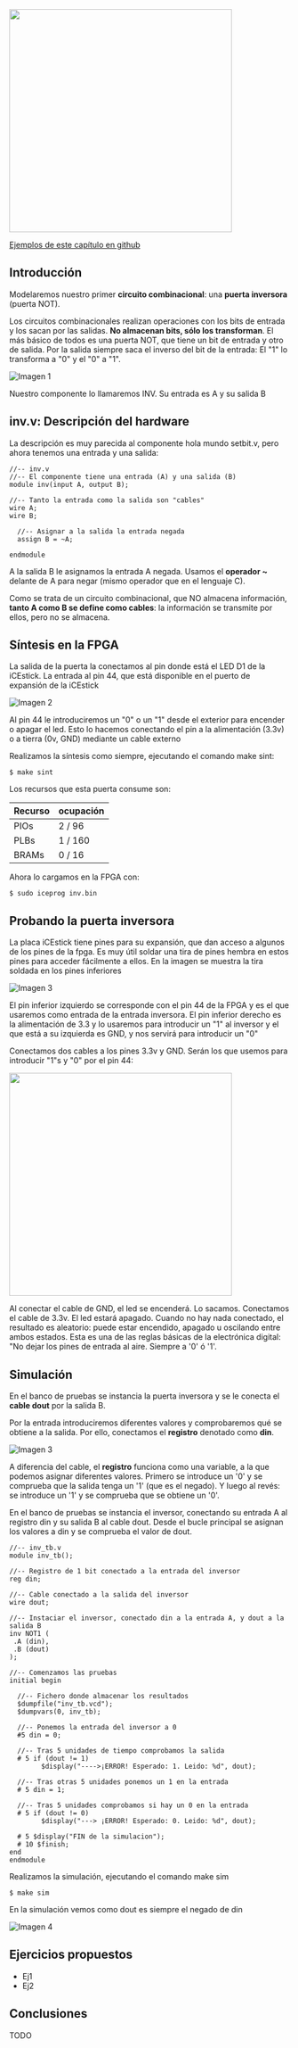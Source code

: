 <img src="https://github.com/Obijuan/open-fpga-verilog-tutorial/raw/master/tutorial/T03-inv/images/T03-inv-iCEstick-1.png" width="400" align="center">

[Ejemplos de este capítulo en github](https://github.com/Obijuan/open-fpga-verilog-tutorial/tree/master/tutorial/T03-inv)

## Introducción
Modelaremos nuestro primer **circuito combinacional**: una **puerta inversora** (puerta NOT). 

Los circuitos combinacionales realizan operaciones con los bits de entrada y los sacan por las salidas. **No almacenan bits, sólo los transforman**. El más básico de todos es una puerta NOT, que tiene un bit de entrada y otro de salida. Por la salida siempre saca el inverso del bit de la entrada: El "1" lo transforma a "0"  y el "0" a "1".

![Imagen 1](https://github.com/Obijuan/open-fpga-verilog-tutorial/raw/master/tutorial/T03-inv/images/inv-1.png)

Nuestro componente lo llamaremos INV. Su entrada es A y su salida B

## inv.v: Descripción del hardware

La descripción es muy parecida al componente hola mundo setbit.v, pero ahora tenemos una entrada y una salida:

    //-- inv.v
    //-- El componente tiene una entrada (A) y una salida (B)
    module inv(input A, output B);
    
    //-- Tanto la entrada como la salida son "cables"
    wire A;
    wire B;
    
      //-- Asignar a la salida la entrada negada
      assign B = ~A;
    
    endmodule

A la salida B le asignamos la entrada A negada. Usamos el **operador ~** delante de A para negar (mismo operador que en el lenguaje C).

Como se trata de un circuito combinacional, que NO almacena información, **tanto A como B se define como cables**: la información se transmite por ellos, pero no se almacena.

## Síntesis en la FPGA

La salida de la puerta la conectamos al pin donde está el LED D1 de la iCEstick. La entrada al pin 44, que está disponible en el puerto de expansión de la iCEstick

![Imagen 2](https://github.com/Obijuan/open-fpga-verilog-tutorial/raw/master/tutorial/T03-inv/images/inv-2.png)

Al pin 44 le introduciremos un "0" o un "1" desde el exterior para encender o apagar el led. Esto lo hacemos conectando el pin a la alimentación (3.3v) o a tierra (0v, GND) mediante un cable externo

Realizamos la síntesis como siempre, ejecutando el comando make sint:

    $ make sint

Los recursos que esta puerta consume son:

| Recurso  | ocupación
|----------|-----------
|PIOs      | 2 / 96
|PLBs      | 1 / 160
|BRAMs     | 0 / 16

Ahora lo cargamos en la FPGA con:

    $ sudo iceprog inv.bin

## Probando la puerta inversora
La placa iCEstick tiene pines para su expansión, que dan acceso a algunos de los pines de la fpga. Es muy útil soldar una tira de pines hembra en estos pines para acceder fácilmente a ellos. En la imagen se muestra la tira soldada en los pines inferiores

![Imagen 3](https://github.com/Obijuan/open-fpga-verilog-tutorial/raw/master/tutorial/T03-inv/images/inv-4.png)

El pin inferior izquierdo se corresponde con el pin 44 de la FPGA y es el que usaremos como entrada de la entrada inversora.  El pin inferior derecho es la alimentación de 3.3 y lo usaremos para introducir un "1" al inversor y el que está a su izquierda es GND, y nos servirá para introducir un "0"

Conectamos dos cables a los pines 3.3v y GND. Serán los que usemos para introducir "1"s y "0" por el pin 44:

<img src="https://github.com/Obijuan/open-fpga-verilog-tutorial/raw/master/tutorial/T03-inv/images/T03-inv-iCEstick-3.png" width="400" align="center">

Al conectar el cable de GND, el led se encenderá. Lo sacamos. Conectamos el cable de 3.3v. El led estará apagado.  Cuando no hay nada conectado, el resultado es aleatorio: puede estar encendido, apagado u oscilando entre ambos estados.  Esta es una de las reglas básicas de la electrónica digital: "No dejar los pines de entrada al aire. Siempre a '0' ó '1'.


## Simulación
En el banco de pruebas se instancia la puerta inversora y se le conecta el **cable dout** por la salida B.

Por la entrada introduciremos diferentes valores y comprobaremos qué se obtiene a la salida. Por ello, conectamos el **registro** denotado como **din**.

![Imagen 3](https://github.com/Obijuan/open-fpga-verilog-tutorial/raw/master/tutorial/T03-inv/images/inv-3.png)

 A diferencia del cable, el **registro** funciona como una variable, a la que podemos asignar diferentes valores. Primero se introduce un '0' y se comprueba que la salida tenga un '1' (que es el negado). Y luego al revés: se introduce un '1' y se comprueba que se obtiene un '0'.

 En el banco de pruebas se instancia el inversor, conectando su entrada A al registro din y su salida B al cable dout. Desde el bucle principal se asignan los valores a din y se comprueba el valor de dout. 

    //-- inv_tb.v
    module inv_tb();
    
    //-- Registro de 1 bit conectado a la entrada del inversor
    reg din;
    
    //-- Cable conectado a la salida del inversor
    wire dout;
    
    //-- Instaciar el inversor, conectado din a la entrada A, y dout a la salida B
    inv NOT1 (
     .A (din),
     .B (dout)
    );
    
    //-- Comenzamos las pruebas
    initial begin
    
      //-- Fichero donde almacenar los resultados
      $dumpfile("inv_tb.vcd");
      $dumpvars(0, inv_tb);
    
      //-- Ponemos la entrada del inversor a 0
      #5 din = 0;
    
      //-- Tras 5 unidades de tiempo comprobamos la salida
      # 5 if (dout != 1)
            $display("---->¡ERROR! Esperado: 1. Leido: %d", dout);
    
      //-- Tras otras 5 unidades ponemos un 1 en la entrada
      # 5 din = 1;
     
      //-- Tras 5 unidades comprobamos si hay un 0 en la entrada
      # 5 if (dout != 0)
            $display("---> ¡ERROR! Esperado: 0. Leido: %d", dout);
    
      # 5 $display("FIN de la simulacion");
      # 10 $finish;
    end
    endmodule

Realizamos la simulación, ejecutando el comando make sim

    $ make sim

En la simulación vemos como dout es siempre el negado de din

![Imagen 4]()

## Ejercicios propuestos
* Ej1
* Ej2

## Conclusiones
TODO




